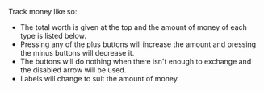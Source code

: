 Track money like so:
- The total worth is given at the top and the amount of money of each type is listed below.
- Pressing any of the plus buttons will increase the amount and pressing the minus buttons will decrease it.
- The buttons will do nothing when there isn't enough to exchange and the disabled arrow will be used.
- Labels will change to suit the amount of money.
